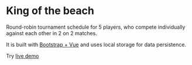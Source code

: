 # King of the beach

Round-robin tournament schedule for 5 players, who compete individually against each other in 2 on 2 matches.

It is built with [Bootstrap + Vue](https://bootstrap-vue.js.org/) and uses local storage for data persistence.

Try [live demo](https://lazygreen.github.io/KingOfTheBeach)